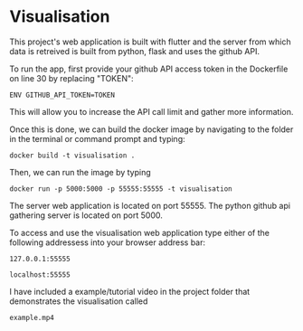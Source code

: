 # Visualisation

This project's web application is built with flutter and the server from which data is retreived is built from python, flask and uses the github API.

To run the app, first provide your github API access token in the Dockerfile on line 30 by replacing "TOKEN":
```
ENV GITHUB_API_TOKEN=TOKEN
```
This will allow you to increase the API call limit and gather more information.

Once this is done, we can build the docker image by navigating to the folder in the terminal or command prompt and typing:
```
docker build -t visualisation .
```

Then, we can run the image by typing
```
docker run -p 5000:5000 -p 55555:55555 -t visualisation
```

The server web application is located on port 55555.
The python github api gathering server is located on port 5000.

To access and use the visualisation web application type either of the following addressess into your browser address bar:

```
127.0.0.1:55555
```
```
localhost:55555
```

I have included a example/tutorial video in the project folder that demonstrates the visualisation called
```
example.mp4
```
